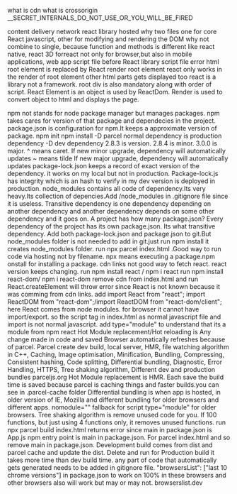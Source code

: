 what is cdn
what is crossorigin
__SECRET_INTERNALS_DO_NOT_USE_OR_YOU_WILL_BE_FIRED


content delivery network
react library hosted
why two files one for core React javascript, other for modifying and rendering the DOM
why not combine to single, because function and methods is different like react native, react 3D forreact not only for browser,but also in mobile applications, web app
script file before React library script file error
html root element is replaced by React render root element
react only works in the render of root element other html parts gets displayed too
react is a library not a framework.
root div is also mandatory along with order of script.
React Element is an object is used by ReactDom.
Render is used to convert object to html and displays the page.


npm not stands for node package manager but manages packages.
npm takes cares for version of that package and dependecies in the project.
package.json is configuration for npm.It keeps a approximate version of package.
npm init
npm install -D parcel
normal dependency is production dependency
-D dev dependency
2.8.3 is version. 2.8.4 is minor. 3.0.0 is major. 
^ means caret. If new minor upgrade, dependency will automatically updates
~ means tilde  If new major upgrade, dependency will automatically updates
package-lock.json keeps a record of exact version of the dependency.
it works on my local but not in production. Package-lock.js has integrity which is an hash to verify in my dev version is deployed in production.
node_modules contains all code of dependency.Its very heavy.Its collection of depencies.Add /node_modules in .gitignore file since it is useless.
Transitive dependency is one dependency depending on another dependency and another dependency depends on some other dependency and it goes on.
A project has how many package.json? Every dependency of the project has its own package.json. Its what transitive dependency.
Add both package-lock.json and package.json to git.But node_modules folder is not needed to add in git.just run npm install it creates node_modules folder.
run npx parcel index.html .Good way to run code via hosting not by filename.
npx means executing a package.npm onstall for installing a package.
cdn links not good way to fetch react. react version keeps changing.
run npm install react / npm i react
run npm install react-dom/ npm i react-dom
remove cdn from index.html and run React.createElement will throw error since React is not known because it was comming from cdn links.
add import React from "react"; import ReactDOM from "react-dom";/import ReactDOM from "react-dom/client"; here React comes from node modules.
for browser it cannot have import/export. so the script tag in index.html as normal javascript file and import is not normal javascript. add type="module" to understand that its a module from npm react 
Hot Module replacement/Hot reloading is Any change made in code and saved Browser automatically refreshes because of parcel.
Parcel create dev build, local server, HMR, file watching algorithm in C++, Caching, Image optimisation, Minification, Bundling, Compressing, Consistent hashing, Code splitting, Differential bundling, Diagnostic, Error Handling, HTTPS, Tree shaking algorithm, Different dev and production bundles
parceljs.org
Hot Module replacement is HMR.
Each save the build time is saved because parcel is caching things and faster builds.you can see in .parcel-cache folder
Differential bundling is when app is hosted, in older version of IE, Mozilla and different bundling for older browsers and different apps. nomodule="" fallback for script type="module" for older browsers.
Tree shaking algorithm is remove unused code for you. If 100 functions, but just using 4 functions only, it removes unused functions.
run npx parcel build index.html returns error since main in package.json is App.js npm entry point is main in package.json. For parcel index.html and so remove main in package.json.
Development build comes from dist and parcel cache and update the dist. Delete and run for Production build it takes more time than dev build time.
any part of code that automatically gets generated needs to be added in gitignore file.
"browsersList": ["last 10 chrome versions"] in package.json to work on 100% in these browsers and other browsers also will work but may or may not. 
browserslist.dev